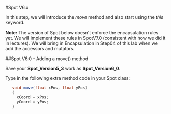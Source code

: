#Spot V6.x

In this step, we will introduce the *move* method and also start using the *this* keyword.

**Note:**  The version of Spot below doesn't enforce the encapsulation rules yet.  We will implement these rules in SpotV7.0 (consistent with how we did it in lectures).  We will bring in Encapsulation in Step04 of this lab when we add the accessors and mutators.


##Spot V6.0 - Adding a move() method

Save your **Spot_Version5_3** work as **Spot_Version6_0**.

Type in the following extra method code in your Spot class:

~~~java
   void move(float xPos, float yPos)
   {
     xCoord = xPos;
     yCoord = yPos;
   }
~~~
